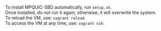 To install MPQUIC-SBD automatically, run `setup.sh`.  
Once installed, do not run it again; otherwise, it will overwrite the system.  
To reload the VM, use: `vagrant reload`.  
To access the VM at any time, use: `vagrant ssh`.
